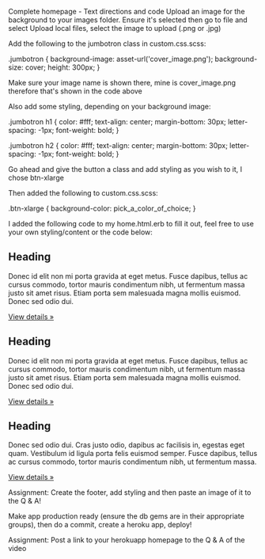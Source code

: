 Complete homepage - Text directions and code
Upload an image for the background to your images folder. Ensure it's selected then go to file and select Upload local files, select the image to upload (.png or .jpg)

Add the following to the jumbotron class in custom.css.scss:

.jumbotron {
  background-image: asset-url('cover_image.png');
  background-size: cover;
  height: 300px;
}

Make sure your image name is shown there, mine is cover_image.png therefore that's shown in the code above

Also add some styling, depending on your background image:

.jumbotron h1 {
  color: #fff;
  text-align: center;
  margin-bottom: 30px;
  letter-spacing: -1px;
  font-weight: bold;
}

.jumbotron h2 {
  color: #fff;
  text-align: center;
  margin-bottom: 30px;
  letter-spacing: -1px;
  font-weight: bold;
}

Go ahead and give the button a class and add styling as you wish to it, I chose btn-xlarge

Then added the following to custom.css.scss:

.btn-xlarge {
  background-color: pick_a_color_of_choice;
}

I added the following code to my home.html.erb to fill it out, feel free to use your own styling/content or the code below:

<div class="row">
  <div class="col-lg-4">
    <h2>Heading</h2>
    <p>Donec id elit non mi porta gravida at eget metus. Fusce dapibus, tellus ac cursus commodo, tortor mauris condimentum nibh, ut fermentum massa justo sit amet risus. Etiam porta sem malesuada magna mollis euismod. Donec sed odio dui. </p>
    <p><a class="btn btn-primary btn-xlarge" href="#" role="button">View details »</a></p>
  </div>
  <div class="col-lg-4">
    <h2>Heading</h2>
    <p>Donec id elit non mi porta gravida at eget metus. Fusce dapibus, tellus ac cursus commodo, tortor mauris condimentum nibh, ut fermentum massa justo sit amet risus. Etiam porta sem malesuada magna mollis euismod. Donec sed odio dui. </p>
    <p><a class="btn btn-primary btn-xlarge" href="#" role="button">View details »</a></p>
 </div>
  <div class="col-lg-4">
    <h2>Heading</h2>
    <p>Donec sed odio dui. Cras justo odio, dapibus ac facilisis in, egestas eget quam. Vestibulum id ligula porta felis euismod semper. Fusce dapibus, tellus ac cursus commodo, tortor mauris condimentum nibh, ut fermentum massa.</p>
    <p><a class="btn btn-primary btn-xlarge" href="#" role="button">View details »</a></p>
  </div>
</div>

Assignment: Create the footer, add styling and then paste an image of it to the Q & A!

Make app production ready (ensure the db gems are in their appropriate groups), then do a commit, create a heroku app, deploy!

Assignment: Post a link to your herokuapp homepage to the Q & A of the video